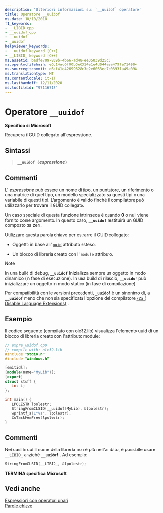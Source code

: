 ```yaml
---
description: 'Ulteriori informazioni su: `__uuidof` operatore'
title: Operatore __uuidof
ms.date: 10/10/2018
f1_keywords:
- __LIBID_cpp
- __uuidof_cpp
- __uuidof
- _uuidof
helpviewer_keywords:
- __uuidof keyword [C++]
- __LIBID_ keyword [C++]
ms.assetid: badfe709-809b-4b66-ad48-ee35039d25c6
ms.openlocfilehash: e6c14ac6f00b5e6314e1e4d844aea479fa714984
ms.sourcegitcommit: d6af41e42699628c3e2e6063ec7b03931a49a098
ms.translationtype: MT
ms.contentlocale: it-IT
ms.lasthandoff: 12/11/2020
ms.locfileid: "97116717"
---
```

# <a name="__uuidof-operator"></a>Operatore `__uuidof`

**Specifico di Microsoft**

Recupera il GUID collegato all'espressione.

## <a name="syntax"></a>Sintassi

> **`__uuidof (`***espressione***`)`**

## <a name="remarks"></a>Commenti

L' *espressione* può essere un nome di tipo, un puntatore, un riferimento o una matrice di quel tipo, un modello specializzato su questi tipi o una variabile di questi tipi. L'argomento è valido finché il compilatore può utilizzarlo per trovare il GUID collegato.

Un caso speciale di questa funzione intrinseca è quando **0** o null viene fornito come argomento. In questo caso, **`__uuidof`** restituirà un GUID composto da zeri.

Utilizzare questa parola chiave per estrarre il GUID collegato:

- Oggetto in base all' [`uuid`](../cpp/uuid-cpp.md) attributo esteso.

- Un blocco di libreria creato con l' [`module`](../windows/attributes/module-cpp.md) attributo.

> [!NOTE]
> In una build di debug, **`__uuidof`** Inizializza sempre un oggetto in modo dinamico (in fase di esecuzione). In una build di rilascio, **`__uuidof`** può inizializzare un oggetto in modo statico (in fase di compilazione).

Per compatibilità con le versioni precedenti, **`_uuidof`** è un sinonimo di, a **`__uuidof`** meno che non sia specificata l'opzione del compilatore [ `/Za` \( Disable Language Extensions)](../build/reference/za-ze-disable-language-extensions.md) .

## <a name="example"></a>Esempio

Il codice seguente (compilato con ole32.lib) visualizza l'elemento uuid di un blocco di libreria creato con l'attributo module:

```cpp
// expre_uuidof.cpp
// compile with: ole32.lib
#include "stdio.h"
#include "windows.h"

[emitidl];
[module(name="MyLib")];
[export]
struct stuff {
   int i;
};

int main() {
   LPOLESTR lpolestr;
   StringFromCLSID(__uuidof(MyLib), &lpolestr);
   wprintf_s(L"%s", lpolestr);
   CoTaskMemFree(lpolestr);
}
```

## <a name="comments"></a>Commenti

Nei casi in cui il nome della libreria non è più nell'ambito, è possibile usare `__LIBID_` anziché **`__uuidof`** . Ad esempio:

```cpp
StringFromCLSID(__LIBID_, &lpolestr);
```

**TERMINA specifica Microsoft**

## <a name="see-also"></a>Vedi anche

[Espressioni con operatori unari](../cpp/expressions-with-unary-operators.md)<br/>
[Parole chiave](../cpp/keywords-cpp.md)
